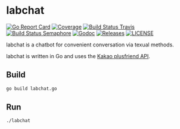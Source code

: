 # labchat

[![Go Report Card](https://goreportcard.com/badge/github.com/yoonsue/labchat)](https://goreportcard.com/report/github.com/yoonsue/labchat)
[![Coverage](https://codecov.io/gh/yoonsue/labchat/branch/master/graph/badge.svg)](https://codecov.io/gh/yoonsue/labchat)
[![Build Status Travis](https://img.shields.io/travis/yoonsue/labchat.svg?style=flat-square&&branch=master)](https://travis-ci.org/coreos/etcd)
[![Build Status Semaphore](https://semaphoreci.com/api/v1/yoonsue/labchat/branches/master/shields_badge.svg)](https://semaphoreci.com/coreos/etcd)
[![Godoc](http://img.shields.io/badge/go-documentation-blue.svg?style=flat-square)](https://godoc.org/github.com/yoonsue/labchat)
[![Releases](https://img.shields.io/github/release/yoonsue/labchat/all.svg?style=flat-square)](https://github.com/yoonsue/labchat/releases)
[![LICENSE](https://img.shields.io/github/license/yoonsue/labchat.svg?style=flat-square)](https://github.com/yoonsue/labchat/blob/master/LICENSE)

labchat is a chatbot for convenient conversation via texual methods.

labchat is written in Go and uses the [Kakao plusfriend API](https://github.com/plusfriend/auto_reply).

## Build

```sh
go build labchat.go
```

## Run

```sh
./labchat
```

